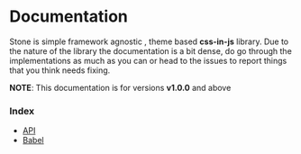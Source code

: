 # Documentation

Stone is simple framework agnostic , theme based **css-in-js** library. Due to the nature of the library the documentation is a bit dense, do go through the implementations as much as you can or head to the issues to report things that you think needs fixing.

**NOTE**: This documentation is for versions **v1.0.0** and above

### Index

- [API](/documentation/api.html)
- [Babel](/documentation/babel.html)
